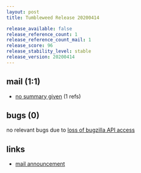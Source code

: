 ```yaml
---
layout: post
title: Tumbleweed Release 20200414

release_available: false
release_reference_count: 1
release_reference_count_mail: 1
release_score: 96
release_stability_level: stable
release_version: 20200414
---
```


## mail (1:1)

- [no summary given](https://lists.opensuse.org/opensuse-factory/2020-04/msg00344.html) (1 refs)

## bugs (0)

<!--more-->

no relevant bugs due to [loss of bugzilla API access](https://bugzilla.opensuse.org/show_bug.cgi?id=1157722)



## links

- [mail announcement](https://lists.opensuse.org/opensuse-factory/2020-04/msg00274.html)
